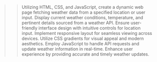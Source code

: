 >>  Utilizing HTML, CSS, and JavaScript, create a dynamic web page fetching weather data from a specified location or user input.
>> Display current weather conditions, temperature, and pertinent details sourced from a weather API.
>>  Ensure user-friendly interface design with intuitive controls for location input.
>> Implement responsive layout for seamless viewing across devices.
>> Utilize CSS gradients for visual appeal and modern aesthetics.
>> Employ JavaScript to handle API requests and update weather information in real-time.
>> Enhance user experience by providing accurate and timely weather updates.
